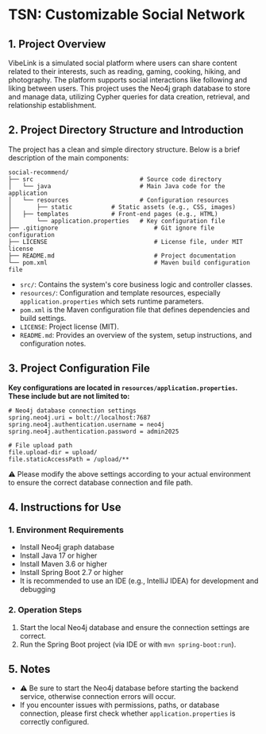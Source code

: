 # TSN: Customizable Social Network

## 1. Project Overview

VibeLink is a simulated social platform where users can share content related to their interests, such as reading, gaming, cooking, hiking, and photography. The platform supports social interactions like following and liking between users. This project uses the Neo4j graph database to store and manage data, utilizing Cypher queries for data creation, retrieval, and relationship establishment.

## 2. Project Directory Structure and Introduction

The project has a clean and simple directory structure. Below is a brief description of the main components:

```plaintext
social-recommend/
├── src                      		 # Source code directory
│   └── java                  		 # Main Java code for the application
│   └── resources                	 # Configuration resources
│    	├── static			 # Static assets (e.g., CSS, images)
│	├── templates			 # Front-end pages (e.g., HTML)
│    	└── application.properties 	 # Key configuration file
├── .gitignore                           # Git ignore file configuration
├── LICENSE                              # License file, under MIT license
├── README.md                            # Project documentation
└── pom.xml                              # Maven build configuration file
```

* `src/`: Contains the system's core business logic and controller classes.
* `resources/`: Configuration and template resources, especially `application.properties` which sets runtime parameters.
* `pom.xml` is the Maven configuration file that defines dependencies and build settings.
* `LICENSE`: Project license (MIT).
* `README.md`: Provides an overview of the system, setup instructions, and configuration notes.

## 3. Project Configuration File

**Key configurations are located in `resources/application.properties`. These include but are not limited to:**

```properties
# Neo4j database connection settings
spring.neo4j.uri = bolt://localhost:7687
spring.neo4j.authentication.username = neo4j
spring.neo4j.authentication.password = admin2025

# File upload path
file.upload-dir = upload/
file.staticAccessPath = /upload/**
```

⚠️ Please modify the above settings according to your actual environment to ensure the correct database connection and file path.

## 4. Instructions for Use

### 1. Environment Requirements

* Install Neo4j graph database
* Install Java 17 or higher
* Install Maven 3.6 or higher
* Install Spring Boot 2.7 or higher
* It is recommended to use an IDE (e.g., IntelliJ IDEA) for development and debugging

### 2. Operation Steps

1. Start the local Neo4j database and ensure the connection settings are correct.
2. Run the Spring Boot project (via IDE or with `mvn spring-boot:run`).

## 5. Notes

* ⚠️ Be sure to start the Neo4j database before starting the backend service, otherwise connection errors will occur.
* If you encounter issues with permissions, paths, or database connection, please first check whether `application.properties` is correctly configured.
